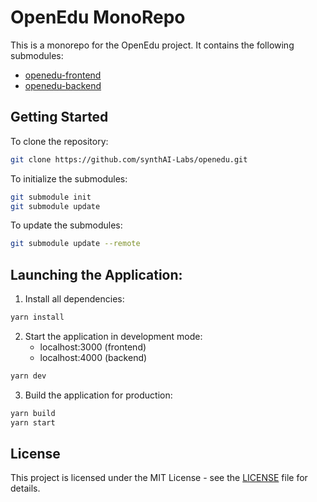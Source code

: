 # OpenEdu MonoRepo

This is a monorepo for the OpenEdu project. It contains the following submodules:

- [openedu-frontend](https://github.com/synthAI-Labs/WebClient-OpenEdu.git)
- [openedu-backend](https://github.com/synthAI-Labs/server-OpenEdu.git)

## Getting Started

To clone the repository:

```bash
git clone https://github.com/synthAI-Labs/openedu.git
```

To initialize the submodules:

```bash
git submodule init
git submodule update
```

To update the submodules:

```bash
git submodule update --remote
```

## Launching the Application:

1. Install all dependencies:

```bash
yarn install
```

2. Start the application in development mode:
   - localhost:3000 (frontend)
   - localhost:4000 (backend)

```bash
yarn dev
```

3. Build the application for production:

```bash
yarn build
yarn start
```

## License

This project is licensed under the MIT License - see the [LICENSE](LICENSE) file for details.
